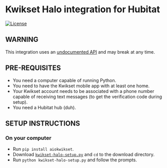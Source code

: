 # Kwikset Halo integration for Hubitat

[![License](https://img.shields.io/github/license/explosivo22/rinnaicontrolr-ha?style=for-the-badge)](https://opensource.org/licenses/Apache-2.0)

## WARNING

This integration uses an [undocumented API](https://pypi.org/project/aiokwikset/) and may break at any time.

## PRE-REQUISITES

* You need a computer capable of running Python.
* You need to have the Kwikset mobile app with at least one home.
* Your Kwikset account needs to be associated with a phone number capable of receiving text messages (to get the verification code during setup).
* You need a Hubitat hub (duh).

## SETUP INSTRUCTIONS

### On your computer

* Run `pip install aiokwikset`.
* Download [`kwikset-halo-setup.py`](https://raw.githubusercontent.com/mingaldrichgan/kwikset-hubitat/main/kwikset-halo-setup.py) and `cd` to the download directory.
* Run `python kwikset-halo-setup.py` and follow the prompts.
